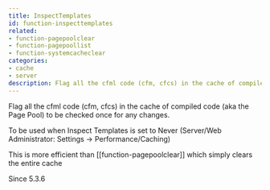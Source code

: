```yaml
---
title: InspectTemplates
id: function-inspecttemplates
related:
- function-pagepoolclear
- function-pagepoollist
- function-systemcacheclear
categories:
- cache
- server
description: Flag all the cfml code (cfm, cfcs) in the cache of compiled code (aka the Page Pool) to be checked once for any changes.
---
```


Flag all the cfml code (cfm, cfcs) in the cache of compiled code (aka the Page Pool) to be checked once for any changes.

To be used when Inspect Templates is set to Never (Server/Web Administrator: Settings -> Performance/Caching)

This is more efficient than [[function-pagepoolclear]] which simply clears the entire cache

Since 5.3.6
